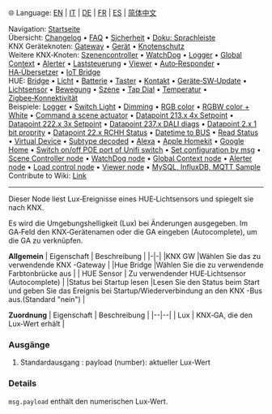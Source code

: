 🌐 Language: [EN](/node-red-contrib-knx-ultimate/wiki/HUE+Light+sensor) | [IT](/node-red-contrib-knx-ultimate/wiki/it-HUE+Light+sensor) | [DE](/node-red-contrib-knx-ultimate/wiki/de-HUE+Light+sensor) | [FR](/node-red-contrib-knx-ultimate/wiki/fr-HUE+Light+sensor) | [ES](/node-red-contrib-knx-ultimate/wiki/es-HUE+Light+sensor) | [简体中文](/node-red-contrib-knx-ultimate/wiki/zh-CN-HUE+Light+sensor)

<!-- NAV START -->
Navigation: [Startseite](/node-red-contrib-knx-ultimate/wiki/de-Home)  
Übersicht: [Changelog](https://github.com/Supergiovane/node-red-contrib-knx-ultimate/blob/master/CHANGELOG.md) • [FAQ](/node-red-contrib-knx-ultimate/wiki/de-FAQ-Troubleshoot) • [Sicherheit](/node-red-contrib-knx-ultimate/wiki/de-SECURITY) • [Doku: Sprachleiste](/node-red-contrib-knx-ultimate/wiki/de-Docs-Language-Bar)  
KNX Geräteknoten: [Gateway](/node-red-contrib-knx-ultimate/wiki/de-Gateway-configuration) • [Gerät](/node-red-contrib-knx-ultimate/wiki/de-Device) • [Knotenschutz](/node-red-contrib-knx-ultimate/wiki/de-Protections)  
Weitere KNX‑Knoten: [Szenencontroller](/node-red-contrib-knx-ultimate/wiki/de-SceneController-Configuration) • [WatchDog](/node-red-contrib-knx-ultimate/wiki/de-WatchDog-Configuration) • [Logger](/node-red-contrib-knx-ultimate/wiki/de-Logger-Configuration) • [Global Context](/node-red-contrib-knx-ultimate/wiki/de-GlobalVariable) • [Alerter](/node-red-contrib-knx-ultimate/wiki/de-Alerter-Configuration) • [Laststeuerung](/node-red-contrib-knx-ultimate/wiki/de-LoadControl-Configuration) • [Viewer](/node-red-contrib-knx-ultimate/wiki/de-knxUltimateViewer) • [Auto‑Responder](/node-red-contrib-knx-ultimate/wiki/de-KNXAutoResponder) • [HA‑Übersetzer](/node-red-contrib-knx-ultimate/wiki/de-HATranslator) • [IoT Bridge](/node-red-contrib-knx-ultimate/wiki/de-IoT-Bridge-Configuration)  
HUE: [Bridge](/node-red-contrib-knx-ultimate/wiki/de-HUE+Bridge+configuration) • [Licht](/node-red-contrib-knx-ultimate/wiki/de-HUE+Light) • [Batterie](/node-red-contrib-knx-ultimate/wiki/de-HUE+Battery) • [Taster](/node-red-contrib-knx-ultimate/wiki/de-HUE+Button) • [Kontakt](/node-red-contrib-knx-ultimate/wiki/de-HUE+Contact+sensor) • [Geräte‑SW‑Update](/node-red-contrib-knx-ultimate/wiki/de-HUE+Device+software+update) • [Lichtsensor](/node-red-contrib-knx-ultimate/wiki/de-HUE+Light+sensor) • [Bewegung](/node-red-contrib-knx-ultimate/wiki/de-HUE+Motion) • [Szene](/node-red-contrib-knx-ultimate/wiki/de-HUE+Scene) • [Tap Dial](/node-red-contrib-knx-ultimate/wiki/de-HUE+Tapdial) • [Temperatur](/node-red-contrib-knx-ultimate/wiki/de-HUE+Temperature+sensor) • [Zigbee‑Konnektivität](/node-red-contrib-knx-ultimate/wiki/de-HUE+Zigbee+connectivity)  
Beispiele: [Logger](/node-red-contrib-knx-ultimate/wiki/de-Logger-Sample) • [Switch Light](/node-red-contrib-knx-ultimate/wiki/-Sample---Switch-light) • [Dimming](/node-red-contrib-knx-ultimate/wiki/-Sample---Dimming) • [RGB color](/node-red-contrib-knx-ultimate/wiki/-Sample---RGB-Color) • [RGBW color + White](/node-red-contrib-knx-ultimate/wiki/-Sample---RGBW-Color-plus-White) • [Command a scene actuator](/node-red-contrib-knx-ultimate/wiki/-Sample---Control-a-scene-actuator) • [Datapoint 213.x 4x Setpoint](/node-red-contrib-knx-ultimate/wiki/-Sample---DPT213) • [Datapoint 222.x 3x Setpoint](/node-red-contrib-knx-ultimate/wiki/-Sample---DPT222) • [Datapoint 237.x DALI diags](/node-red-contrib-knx-ultimate/wiki/-Sample---DPT237) • [Datapoint 2.x 1 bit proprity](/node-red-contrib-knx-ultimate/wiki/-Sample---DPT2) • [Datapoint 22.x RCHH Status](/node-red-contrib-knx-ultimate/wiki/-Sample---DPT22) • [Datetime to BUS](/node-red-contrib-knx-ultimate/wiki/-Sample---DateTime-to-BUS) • [Read Status](/node-red-contrib-knx-ultimate/wiki/-Sample---Read-value-from-Device) • [Virtual Device](/node-red-contrib-knx-ultimate/wiki/-Sample---Virtual-Device) • [Subtype decoded](/node-red-contrib-knx-ultimate/wiki/-Sample---Subtype) • [Alexa](/node-red-contrib-knx-ultimate/wiki/-Sample---Alexa) • [Apple Homekit](/node-red-contrib-knx-ultimate/wiki/-Sample---Apple-Homekit) • [Google Home](/node-red-contrib-knx-ultimate/wiki/-Sample---Google-Assistant) • [Switch on/off POE port of Unifi switch](/node-red-contrib-knx-ultimate/wiki/-Sample---UnifiPOE) • [Set configuration by msg](/node-red-contrib-knx-ultimate/wiki/-Sample-setConfig) • [Scene Controller node](/node-red-contrib-knx-ultimate/wiki/Sample-Scene-Node) • [WatchDog node](/node-red-contrib-knx-ultimate/wiki/-Sample---WatchDog) • [Global Context node](/node-red-contrib-knx-ultimate/wiki/SampleGlobalContextNode) • [Alerter node](/node-red-contrib-knx-ultimate/wiki/SampleAlerter) • [Load control node](/node-red-contrib-knx-ultimate/wiki/SampleLoadControl) • [Viewer node](/node-red-contrib-knx-ultimate/wiki/knxUltimateViewer) • [MySQL, InfluxDB, MQTT Sample](/node-red-contrib-knx-ultimate/wiki/Sample-KNX2MQTT-KNX2MySQL-KNX2InfluxDB)  
Contribute to Wiki: [Link](/node-red-contrib-knx-ultimate/wiki/de-Manage-Wiki)
<!-- NAV END -->

---

<p>Dieser Node liest Lux‑Ereignisse eines HUE‑Lichtsensors und spiegelt sie nach KNX.</p>

Es wird die Umgebungshelligkeit (Lux) bei Änderungen ausgegeben. Im GA‑Feld den KNX‑Gerätenamen oder die GA eingeben (Autocomplete), um die GA zu verknüpfen.

**Allgemein**
| Eigenschaft | Beschreibung |
|-|-|
|KNX GW |Wählen Sie das zu verwendende KNX -Gateway |
|Hue Bridge |Wählen Sie die zu verwendende Farbtonbrücke aus |
| HUE Sensor | Zu verwendender HUE‑Lichtsensor (Autocomplete) |
|Status bei Startup lesen |Lesen Sie den Status beim Start und geben Sie das Ereignis bei Startup/Wiederverbindung an den KNX -Bus aus.(Standard "nein") |

**Zuordnung**
| Eigenschaft | Beschreibung |
|--|--|
| Lux | KNX‑GA, die den Lux‑Wert erhält |

### Ausgänge

1. Standardausgang
   : payload (number): aktueller Lux‑Wert

### Details

`msg.payload` enthält den numerischen Lux‑Wert.
